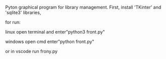 Pyton graphical program for library management.
First, install 'TKinter' and 'sqlite3' libraries,

for run:

linux
open terminal and enter"python3 front.py"

windows
open cmd enter"python front.py"


or 
in vscode run frony.py
